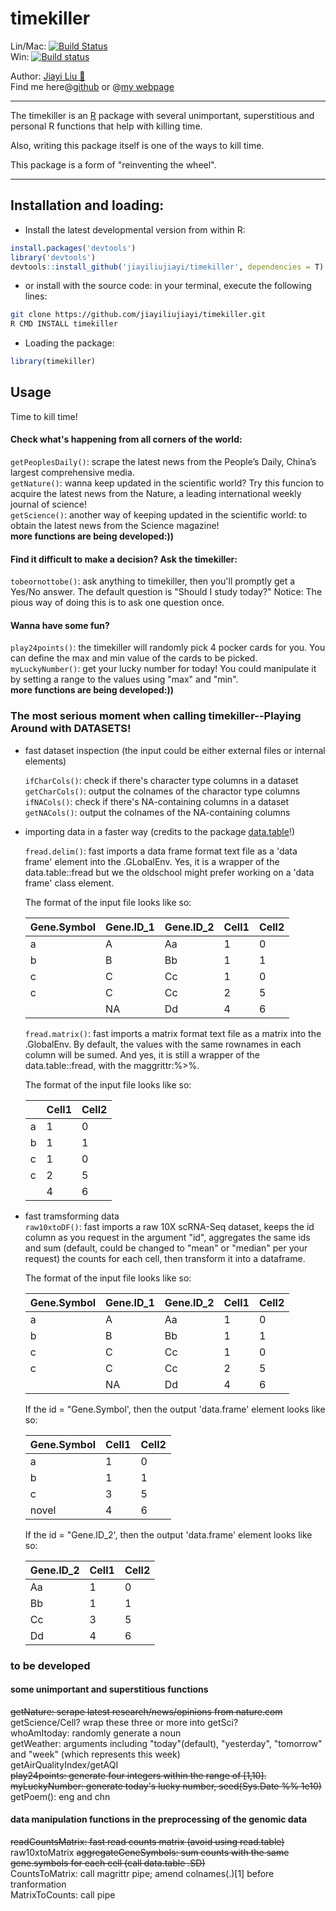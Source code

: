 # timekiller
Lin/Mac: [![Build Status](https://travis-ci.org/jiayiliujiayi/timekiller.svg?branch=master)](https://travis-ci.org/jiayiliujiayi/timekiller)  
Win: [![Build status](https://ci.appveyor.com/api/projects/status/wgakau56an1ry06h/branch/master?svg=true)](https://ci.appveyor.com/project/jiayiliujiayi/timekiller/branch/master)



Author: [Jiayi Liu :pig:](https://jiayiliu.me)  
Find me here@[github](https://github.com/jiayiliujiayi) or @[my webpage](https://jiayiliu.me)

---
The timekiller is an [R](https://www.r-project.org) package with several unimportant, superstitious and personal R functions that help with killing time. 

Also, writing this package itself is one of the ways to kill time.  

This package is a form of "reinventing the wheel".  

---

Installation and loading:  
------------------------
-   Install the latest developmental version from within R:  
```r
install.packages('devtools')
library('devtools')
devtools::install_github('jiayiliujiayi/timekiller', dependencies = T)
```
-   or install with the source code: in your terminal, execute the following lines:    
```bash
git clone https://github.com/jiayiliujiayi/timekiller.git 
R CMD INSTALL timekiller
```
-   Loading the package:  
```r
library(timekiller)
```
  

Usage  
------------------------

Time to kill time!  
#### Check what's happening from all corners of the world:  
`getPeoplesDaily()`:  scrape the latest news from the People’s Daily, China’s largest comprehensive media.  
`getNature()`: wanna keep updated in the scientific world? Try this funcion to acquire the latest news from the Nature, a leading international weekly journal of science!  
`getScience()`: another way of keeping updated in the scientific world: to obtain the latest news from the Science magazine!   
**more functions are being developed:))**  

#### Find it difficult to make a decision? Ask the timekiller:  
`tobeornottobe()`:  ask anything to timekiller, then you'll promptly get a Yes/No answer.  The default question is "Should I study today?"  Notice: The pious way of doing this is to ask one question once.  

#### Wanna have some fun?  

`play24points()`: the timekiller will randomly pick 4 pocker cards for you.  You can define the max and min value of the cards to be picked.  
`myLuckyNumber()`: get your lucky number for today!  You could manipulate it by setting a range to the values using "max" and "min".  
**more functions are being developed:))**  

### The most serious moment when calling timekiller--Playing Around with DATASETS! 

- fast dataset inspection (the input could be either external files or internal elements)

  `ifCharCols()`: check if there's character type columns in a dataset  
  `getCharCols()`: output the colnames of the charactor type columns  
  `ifNACols()`: check if there's NA-containing columns in a dataset  
  `getNACols()`: output the colnames of the NA-containing columns  
  
- importing data in a faster way (credits to the package [data.table](https://github.com/Rdatatable/data.table)!)  

  `fread.delim()`: fast imports a data frame format text file as a 'data frame' element into the .GLobalEnv.  Yes, it is a wrapper of the data.table::fread but we the oldschool might prefer working on a 'data frame' class element.  

  The format of the input file looks like so:  

  | Gene.Symbol | Gene.ID_1 | Gene.ID_2 | Cell1 | Cell2 |
  | ----------- | --------- | --------- | ----- | ----- |
  | a           | A         | Aa        | 1     | 0     |
  | b           | B         | Bb        | 1     | 1     |
  | c           | C         | Cc        | 1     | 0     |
  | c           | C         | Cc        | 2     | 5     |
  |             | NA        | Dd        | 4     | 6     |

  `fread.matrix()`: fast imports a matrix format text file as a matrix into the .GlobalEnv.  By default, the values with the same rownames in each column will be sumed. And yes, it is still a wrapper of the data.table::fread, with the maggrittr:%>%.  
  
  The format of the input file looks like so:  

  |      | Cell1 | Cell2 |
  | ---- | ----- | ----- |
  | a    | 1     | 0     |
  | b    | 1     | 1     |
  | c    | 1     | 0     |
  | c    | 2     | 5     |
  |      | 4     | 6     |
    
- fast tramsforming data  
  `raw10xtoDF()`: fast imports a raw 10X scRNA-Seq dataset, keeps the id column as you request in the argument "id", aggregates the same ids and sum (default, could be changed to "mean" or "median" per your request) the counts for each cell, then transform it into a dataframe.  
  
  The format of the input file looks like so: 

  | Gene.Symbol | Gene.ID_1 | Gene.ID_2 | Cell1 | Cell2 |
  | ----------- | --------- | --------- | ----- | ----- |
  | a           | A         | Aa        | 1     | 0     |
  | b           | B         | Bb        | 1     | 1     |
  | c           | C         | Cc        | 1     | 0     |
  | c           | C         | Cc        | 2     | 5     |
  |             | NA        | Dd        | 4     | 6     |

  If the id = "Gene.Symbol', then the output 'data.frame' element looks like so: 

  | Gene.Symbol | Cell1 | Cell2 |
  | ----------- | ----- | ----- |
  | a           | 1     | 0     |
  | b           | 1     | 1     |
  | c           | 3     | 5     |
  | novel       | 4     | 6     |
  
  If the id = "Gene.ID_2', then the output 'data.frame' element looks like so: 

  | Gene.ID_2 | Cell1 | Cell2 |
  | --------- | ----- | ----- |
  | Aa        | 1     | 0     |
  | Bb        | 1     | 1     |
  | Cc        | 3     | 5     |
  | Dd        | 4     | 6     |





### to be developed  
#### some unimportant and superstitious functions
~~getNature: scrape latest research/news/opinions from nature.com~~  
getScience/Cell? wrap these three or more into getSci?  
whoAmItoday: randomly generate a noun  
getWeather: arguments including "today"(default), "yesterday", "tomorrow" and "week" (which represents this week)  
getAirQualityIndex/getAQI  
~~play24points: generate four integers within the range of [1,10].~~  
~~myLuckyNumber: generate today's lucky number, seed(Sys.Date %% 1e10)~~  
getPoem(): eng and chn


#### data manipulation functions in the preprocessing of the genomic data  
~~readCountsMatrix: fast read counts matrix (avoid using read.table)~~  
raw10xtoMatrix
~~aggregateGeneSymbols: sum counts with the same gene.symbols for each cell (call data.table .SD)~~  
CountsToMatrix: call magrittr pipe; amend colnames(.)[1] before tranformation  
MatrixToCounts: call pipe

